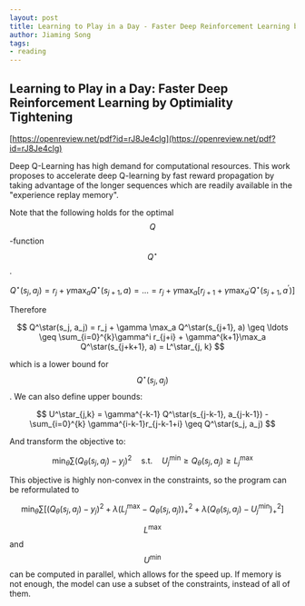 ```yaml
---
layout: post
title: Learning to Play in a Day - Faster Deep Reinforcement Learning by Optimiality Tightening
author: Jiaming Song
tags:
- reading
---
```


## Learning to Play in a Day: Faster Deep Reinforcement Learning by Optimiality Tightening

[https://openreview.net/pdf?id=rJ8Je4clg](https://openreview.net/pdf?id=rJ8Je4clg)

Deep Q-Learning has high demand for computational resources. This work proposes to accelerate deep Q-learning by fast reward propagation by taking advantage of the longer sequences which are readily available in the "experience replay memory".

Note that the following holds for the optimal $$Q$$-function $$Q^\star$$.



$$
Q^\star(s_j, a_j) = r_j + \gamma \max_a Q^\star(s_{j+1}, a) = \ldots = r_j + \gamma \max_a [r_{j+1} + \gamma \max_{a^\prime} Q^\star(s_{j+1}, a^\prime)]
$$


Therefore



$$
Q^\star(s_j, a_j) = r_j + \gamma \max_a Q^\star(s_{j+1}, a) \geq \ldots \geq \sum_{i=0}^{k}\gamma^i r_{j+i} + \gamma^{k+1}\max_a Q^\star(s_{j+k+1}, a) = L^\star_{j, k}
$$


which is a lower bound for $$Q^\star(s_j, a_j)$$. We can also define upper bounds:



$$
U^\star_{j,k} = \gamma^{-k-1} Q^\star(s_{j-k-1}, a_{j-k-1}) - \sum_{i=0}^{k} \gamma^{i-k-1}r_{j-k-1+i} \geq Q^\star(s_j, a_j)
$$


And transform the objective to:



$$
\min_\theta \sum (Q_\theta(s_j, a_j) - y_j)^2 \quad \mbox{s.t.} \quad U_j^{\min} \geq Q_\theta(s_j, a_j) \geq L_j^{\max}
$$


This objective is highly non-convex in the constraints, so the program can be reformulated to



$$
\min_\theta \sum [(Q_\theta(s_j, a_j) - y_j)^2 + \lambda (L_j^\max - Q_\theta(s_j, a_j))_+^2 + \lambda (Q_\theta(s_j, a_j) - U_j^\min)_+^2]
$$



$$L^\max$$ and $$U^\min$$ can be computed in parallel, which allows for the speed up. If memory is not enough, the model can use a subset of the constraints, instead of all of them.